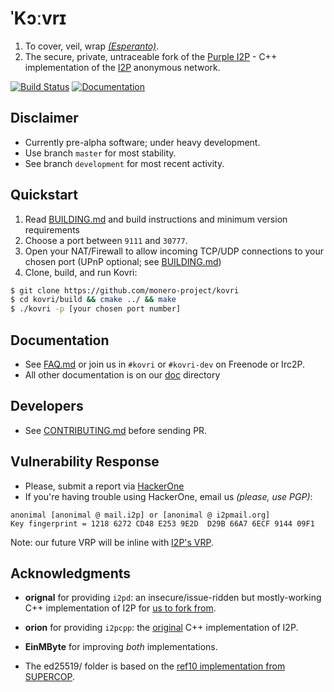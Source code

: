 # **ˈKɔːvrɪ**

1. To cover, veil, wrap *[(Esperanto)](https://en.wikipedia.org/wiki/Esperanto)*.
2. The secure, private, untraceable fork of the [Purple I2P](https://github.com/PurpleI2P/i2pd.git) - C++ implementation of the [I2P](https://geti2p.net) anonymous network.

[![Build Status](https://travis-ci.org/monero-project/kovri.svg?branch=master)](https://travis-ci.org/monero-project/kovri)
[![Documentation](https://codedocs.xyz/monero-project/kovri.svg)](https://codedocs.xyz/monero-project/kovri/)

## Disclaimer
- Currently pre-alpha software; under heavy development.
- Use branch ```master``` for most stability.
- See branch ```development``` for most recent activity.

## Quickstart
1. Read [BUILDING.md](https://github.com/monero-project/kovri/blob/master/doc/BUILDING.md) and build instructions and minimum version requirements
1. Choose a port between ```9111``` and ```30777```.
2. Open your NAT/Firewall to allow incoming TCP/UDP connections to your chosen port (UPnP optional; see [BUILDING.md](https://github.com/monero-project/kovri/blob/master/doc/BUILDING.md))
3. Clone, build, and run Kovri:
```bash
$ git clone https://github.com/monero-project/kovri
$ cd kovri/build && cmake ../ && make
$ ./kovri -p [your chosen port number]
```

## Documentation
- See [FAQ.md](https://github.com/monero-project/kovri/blob/master/doc/FAQ.md) or join us in ```#kovri``` or ```#kovri-dev``` on Freenode or Irc2P.
- All other documentation is on our [doc](https://github.com/monero-project/kovri/tree/master/doc) directory

## Developers
- See [CONTRIBUTING.md](https://github.com/monero-project/kovri/blob/master/doc/CONTRIBUTING.md) before sending PR.

## Vulnerability Response
- Please, submit a report via [HackerOne](https://hackerone.com/kovri)
- If you're having trouble using HackerOne, email us *(please, use PGP)*:
```
anonimal [anonimal @ mail.i2p] or [anonimal @ i2pmail.org]
Key fingerprint = 1218 6272 CD48 E253 9E2D  D29B 66A7 6ECF 9144 09F1
```
Note: our future VRP will be inline with [I2P's VRP](https://trac.i2p2.de/ticket/1119).

## Acknowledgments
- **orignal** for providing ```i2pd```: an insecure/issue-ridden but mostly-working C++ implementation of I2P for [us to fork from](https://github.com/purplei2p/i2pd/commit/45d27f8ddc43e220a9eea42de41cb67d5627a7d3).
- **orion** for providing ```i2pcpp```: the [original](http://git.repo.i2p.xyz/w/i2pcpp.git) C++ implementation of I2P.
- **EinMByte** for improving *both* implementations.

- The ed25519/ folder is based on the [ref10 implementation from SUPERCOP](http://bench.cr.yp.to/supercop.html).
